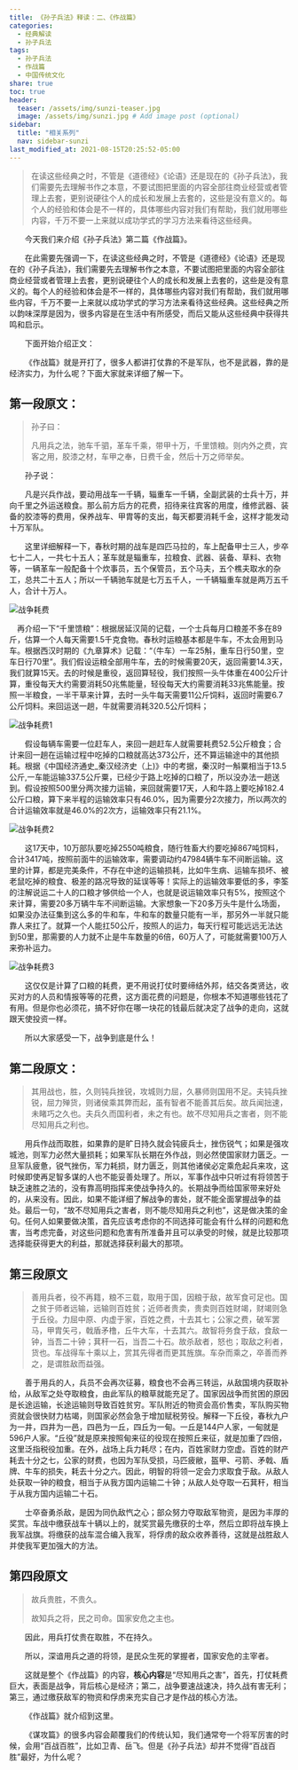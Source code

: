 ```yaml
---
title: 《孙子兵法》释读：二、《作战篇》
categories:
  - 经典解读
  - 孙子兵法
tags: 
  - 孙子兵法
  - 作战篇
  - 中国传统文化
share: true
toc: true
header:
  teaser: /assets/img/sunzi-teaser.jpg
  image: /assets/img/sunzi.jpg # Add image post (optional)
sidebar:
  title: "相关系列"
  nav: sidebar-sunzi
last_modified_at: 2021-08-15T20:25:52-05:00
---
```


>在读这些经典之时，不管是《道德经》《论语》还是现在的《孙子兵法》，我们需要先去理解书作之本意，不要试图把里面的内容全部往商业经营或者管理上去套，更别说硬往个人的成长和发展上去套的，这些是没有意义的。每个人的经验和体会是不一样的，具体哪些内容对我们有帮助，我们就用哪些内容，千万不要一上来就以成功学式的学习方法来看待这些经典。

&emsp;&emsp;今天我们来介绍《孙子兵法》第二篇《作战篇》。

&emsp;&emsp;在此需要先强调一下，在读这些经典之时，不管是《道德经》《论语》还是现在的《孙子兵法》，我们需要先去理解书作之本意，不要试图把里面的内容全部往商业经营或者管理上去套，更别说硬往个人的成长和发展上去套的，这些是没有意义的。每个人的经验和体会是不一样的，具体哪些内容对我们有帮助，我们就用哪些内容，千万不要一上来就以成功学式的学习方法来看待这些经典。这些经典之所以韵味深厚是因为，很多内容是在生活中有所感受，而后又能从这些经典中获得共鸣和启示。

&emsp;&emsp;下面开始介绍正文：

&emsp;&emsp;《作战篇》就是开打了，很多人都讲打仗靠的不是军队，也不是武器，靠的是经济实力，为什么呢？下面大家就来详细了解一下。

## **第一段原文：**

> 孙子曰：
>
> 凡用兵之法，驰车千驷，革车千乘，带甲十万，千里馈粮。则内外之费，宾客之用，胶漆之材，车甲之奉，日费千金，然后十万之师举矣。

&emsp;&emsp;孙子说：

&emsp;&emsp;凡是兴兵作战，要动用战车一千辆，辎重车一千辆，全副武装的士兵十万，并向千里之外运送粮食。那么前方后方的花费，招待来往宾客的用度，维修武器、装备的胶漆等的费用，保养战车、甲胄等的支出，每天都要消耗千金，这样才能发动十万军队。

&emsp;&emsp;这里详细解释一下，春秋时期的战车是四匹马拉的，车上配备甲士三人，步卒七十二人，一共七十五人；革车就是辎重车，拉粮食、武器、装备、草料、衣物等，一辆革车一般配备十个炊事员，五个保管员，五个马夫，五个樵夫取水的杂工，总共二十五人；所以一千辆驰车就是七万五千人，一千辆辎重车就是两万五千人，合计十万人。



![战争耗费](https://raw.githubusercontent.com/kewtgh/PicSunflowers/main/img/战争耗费.jpg)

&emsp;再介绍一下“千里馈粮”：根据居延汉简的记载，一个士兵每月口粮差不多在89斤，估算一个人每天需要1.5千克食物。春秋时运粮基本都是牛车，不太会用到马车。根据西汉时期的《九章算术》记载：“（牛车）一车25斛，重车日行50里，空车日行70里”。我们假设运粮全部用牛车，去的时候需要20天，返回需要14.3天，我们就算15天。去的时候是重役，返回算轻役，我们按照一头牛体重在400公斤计算，重役每天大约需要消耗50兆焦能量，轻役每天大约需要消耗33兆焦能量。按照一半粮食，一半干草来计算，去时一头牛每天需要11公斤饲料，返回时需要6.7公斤饲料。来回运送一趟，牛就需要消耗320.5公斤饲料；

![战争耗费1](https://raw.githubusercontent.com/kewtgh/PicSunflowers/main/img/战争耗费1.jpg)

&emsp;&emsp;假设每辆车需要一位赶车人，来回一趟赶车人就需要耗费52.5公斤粮食；合计来回一趟在运输过程中吃掉的口粮就高达373公斤，还不算运输途中的其他损耗。根据《中国经济通史_秦汉经济史（上)》中的考据，秦汉时一斛粟相当于13.5公斤,一车能运输337.5公斤粟，已经少于路上吃掉的口粮了，所以没办法一趟送到。假设按照500里分两次接力运输，来回就需要17天，人和牛路上要吃掉182.4公斤口粮，算下来半程的运输效率只有46.0%，因为需要分2次接力，所以两次的合计运输效率就是46.0%的2次方，运输效率只有21.1%。

![战争耗费2](https://raw.githubusercontent.com/kewtgh/PicSunflowers/main/img/战争耗费2.jpg)

&emsp;&emsp;这17天中，10万部队要吃掉2550吨粮食，随行牲畜大约要吃掉867吨饲料，合计3417吨，按照前面牛的运输效率，需要调动约47984辆牛车不间断运输。这里的计算，都是完美条件，不存在中途的运输损耗，比如牛生病、运输车损坏、被老鼠吃掉的粮食、极差的路况导致的延误等等！实际上的运输效率要低的多，李筌的注解说运二十人的口粮才够供给一个人，也就是说运输效率只有5%，按照这个来计算，需要20多万辆牛车不间断运输。大家想象一下20多万头牛是什么场面，如果没办法征集到这么多的牛和车，牛和车的数量只能有一半，那另外一半就只能靠人来扛了。就算一个人能扛50公斤，按照人的运力，每天行程可能远远无法达到50里，那需要的人力就不止是牛车数量的6倍，60万人了，可能就需要100万人来弥补运力。

![战争耗费3](https://raw.githubusercontent.com/kewtgh/PicSunflowers/main/img/战争耗费3.jpg)

&emsp;&emsp;这仅仅是计算了口粮的耗费，更不用说打仗时要缔结外邦，结交各类贤达，收买对方的人员和情报等等的花费，这方面花费的问题是，你根本不知道哪些钱花了有用。但是你也必须花，搞不好你在哪一块花的钱最后就决定了战争的走向，这就跟天使投资一样。

&emsp;&emsp;所以大家感受一下，战争到底是什么！

## **第二段原文：**

> 其用战也，胜，久则钝兵挫锐，攻城则力屈，久暴师则国用不足。夫钝兵挫锐，屈力殚货，则诸侯乘其弊而起，虽有智者不能善其后矣。故兵闻拙速，未睹巧之久也。夫兵久而国利者，未之有也。故不尽知用兵之害者，则不能尽知用兵之利也。

&emsp;&emsp;用兵作战而取胜，如果靠的是旷日持久就会钝疲兵士，挫伤锐气；如果是强攻城池，则军力必然大量损耗；如果军队长期在外作战，则必然使国家财力匮乏。一旦军队疲惫，锐气挫伤，军力耗损，财力匮乏，则其他诸侯必定乘危起兵来攻，这时候即使再足智多谋的人也不能妥善处理了。所以，军事作战中只听过有将领苦于缺乏速胜之法的，没有靠高明指挥来使战争持久的。长期战争而给国家带来好处的，从来没有。因此，如果不能详细了解战争的害处，就不能全面掌握战争的益处。最后一句，“故不尽知用兵之害者，则不能尽知用兵之利也”，这是做决策的金句。任何人如果要做决策，首先应该考虑你的不同选择可能会有什么样的问题和危害，当考虑完备，对这些问题和危害有所准备并且可以承受的时候，就是比较那项选择能获得更大的利益，那就选择获利最大的那项。

## **第三段原文**

> 善用兵者，役不再籍，粮不三载，取用于国，因粮于敌，故军食可足也。国之贫于师者远输，远输则百姓贫；近师者贵卖，贵卖则百姓财竭，财竭则急于丘役。力屈中原、内虚于家，百姓之费，十去其七；公家之费，破军罢马，甲胄矢弓，戟盾矛橹，丘牛大车，十去其六。故智将务食于敌，食敌一钟，当吾二十钟；萁秆一石，当吾二十石。故杀敌者，怒也；取敌之利者，货也。车战得车十乘以上，赏其先得者而更其旌旗。车杂而乘之，卒善而养之，是谓胜敌而益强。

&emsp;&emsp;善于用兵的人，兵员不会再次征募，粮食也不会再三转运，从敌国境内获取补给，从敌军之处夺取粮食，由此军队的粮草就能充足了。国家因战争而贫困的原因是长途运输，长途运输则导致百姓贫穷。军队附近的物资会高价售卖，军队购买物资就会很快财力枯竭，则国家必然会急于增加赋税劳役。解释一下丘役，春秋九户为一井，四井为一邑，四邑为一丘，四丘为一甸。一丘是144户人家，一甸就是596户人家。“丘役”就是原来按照甸来征的役现在按照丘来征，就是加重了四倍，这里泛指税役加重。在外，战场上兵力耗尽；在内，百姓家财力空虚。百姓的财产耗去十分之七，公家的财费，也因为军队受损，马匹疲敝，盔甲、弓箭、矛戟、盾牌、牛车的损失，耗去十分之六。因此，明智的将领一定会力求取食于敌。从敌人处获取一钟的粮食，相当于从我方国内运输二十钟；从敌人处夺取一石萁秆，相当于从我方国内运输二十石。

&emsp;&emsp;士卒奋勇杀敌，是因为同仇敌忾之心；部众努力夺取敌军物资，是因为丰厚的奖赏。车战中缴获战车十辆以上的，就奖赏最先缴获的士卒，然后立即将战车换上我军战旗。将缴获的战车混合编入我军，将俘虏的敌众收养善待，这就是战胜敌人并使我军更加强大的方法。

## **第四段原文**

> 故兵贵胜，不贵久。
>
> 故知兵之将，民之司命。国家安危之主也。

&emsp;&emsp;因此，用兵打仗贵在取胜，不在持久。

&emsp;&emsp;所以，深谙用兵之道的将领，是民众生死的掌握者，国家安危的主宰者。

&emsp;&emsp;这就是整个《作战篇》的内容，**核心内容**是“尽知用兵之害”，首先，打仗耗费巨大，表面是战争，背后核心是经济；第二，战争要速战速决，持久战有害无利；第三，通过缴获敌军的物资和俘虏来充实自己才是作战的核心方法。

&emsp;&emsp;《作战篇》就介绍到这里。

&emsp;&emsp;《谋攻篇》的很多内容会颠覆我们的传统认知，我们通常夸一个将军厉害的时候，会用“百战百胜”，比如卫青、岳飞。但是《孙子兵法》却并不觉得“百战百胜”最好，为什么呢？